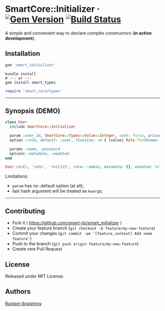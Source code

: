 # SmartCore::Initializer &middot; [![Gem Version](https://badge.fury.io/rb/smart_initializer.svg)](https://badge.fury.io/rb/smart_initializer) [![Build Status](https://travis-ci.org/smart-rb/smart_initializer.svg?branch=master)](https://travis-ci.org/smart-rb/smart_initializer)

A simple and convenient way to declare complex constructors (**in active development**).

## Installation

```ruby
gem 'smart_initializer'
```

```shell
bundle install
# --- or ---
gem install smart_types
```

```ruby
require 'smart_core/types'
```

---

## Synopsis (DEMO)

```ruby
class User
  include SmartCore::Initializer

  param :user_id, SmartCore::Types::Value::Integer, cast: false, privacy: :public
  option :role, default: :user, finalize: -> { |value| Role.find(name: value) }

  params :name, :password
  options :metadata, :enabled
end

User.new(1, 'John', 'test123', role: :admin, metadata: {}, enabled: false)
```

Limitations:

- `param` has no :default option (at all);
- last hash argument will be treated as `kwarg`s;

---

## Contributing

- Fork it ( https://github.com/smart-rb/smart_initializer )
- Create your feature branch (`git checkout -b feature/my-new-feature`)
- Commit your changes (`git commit -am '[feature_context] Add some feature'`)
- Push to the branch (`git push origin feature/my-new-feature`)
- Create new Pull Request

## License

Released under MIT License.

## Authors

[Rustam Ibragimov](https://github.com/0exp)
